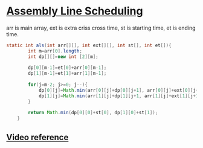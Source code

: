 # [**Assembly Line Scheduling**](https://www.geeksforgeeks.org/assembly-line-scheduling-dp-34/)

arr is main array, ext is extra criss cross time, st is starting time, et is ending time.
```java
static int als(int arr[][], int ext[][], int st[], int et[]){
	    int m=arr[0].length;
	    int dp[][]=new int [2][m];
	    
	    dp[0][m-1]=et[0]+arr[0][m-1];
	    dp[1][m-1]=et[1]+arr[1][m-1];
	    
	    for(j=m-2; j>=0; j--){
	        dp[0][j]=Math.min(arr[0][j]+dp[0][j+1], arr[0][j]+ext[0][j+1]+dp[1][j+1]);
	        dp[1][j]=Math.min(arr[1][j]+dp[1][j+1, arr[1][j]+ext[1][j+1]+dp[0][j+1]);
	    }
	    
	    return Math.min(dp[0][0]+st[0], dp[1][0]+st[1]);
	}
```
## [**Video reference**](https://youtu.be/1_SRfUUTXEc)